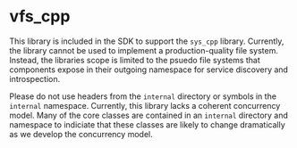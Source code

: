 # vfs_cpp

This library is included in the SDK to support the `sys_cpp` library.
Currently, the library cannot be used to implement a production-quality
file system. Instead, the libraries scope is limited to the psuedo file
systems that components expose in their outgoing namespace for service
discovery and introspection.

Please do not use headers from the `internal` directory or symbols in the
`internal` namespace. Currently, this library lacks a coherent concurrency
model. Many of the core classes are contained in an `internal` directory and
namespace to indiciate that these classes are likely to change dramatically as
we develop the concurrency model.
